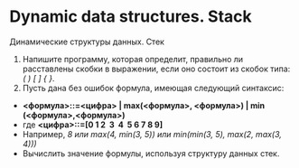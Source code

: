 # Dynamic data structures. Stack
Динамические структуры данных. Стек

1. Напишите программу, которая определит, правильно ли расставлены скобки в выражении, если оно состоит из скобок типа: *( ) [ ] { }*.
2. Пусть дана без ошибок формула, имеющая следующий синтаксис: 
  * **<формула>::=<цифра> | max(<формула>, <формула>) | min (<формула>,<формула>)**
  * где **<цифра>::=[0	1  2  3  4  5  6  7  8   9]**
  * Например, *8 или max(4, min(3, 5)) или min(min(3, 5), max(2, max(3, 4)))*
  * Вычислить значение формулы, используя структуру данных стек.